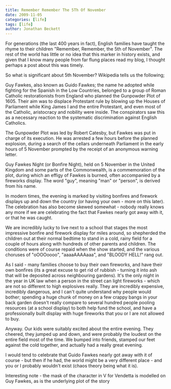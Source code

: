 ```yaml
---
title: Remember Remember The 5Th Of November
date: 2009-11-05
categories: [life]
tags: [life]
author: Jonathan Beckett
---
```


For generations (the last 400 years in fact), English families have taught the rhyme to their children "Remember, Remember, the 5th of November". The rest of the world has little or no idea that this marker in history exists, and given that I know many people from far flung places read my blog, I thought perhaps a post about this was timely.

So what is significant about 5th November? Wikipedia tells us the following;

Guy Fawkes, also known as Guido Fawkes; the name he adopted while fighting for the Spanish in the Low Countries, belonged to a group of Roman Catholic restorationists from England who planned the Gunpowder Plot of 1605. Their aim was to displace Protestant rule by blowing up the Houses of Parliament while King James I and the entire Protestant, and even most of the Catholic, aristocracy and nobility were inside. The conspirators saw this as a necessary reaction to the systematic discrimination against English Catholics.

The Gunpowder Plot was led by Robert Catesby, but Fawkes was put in charge of its execution. He was arrested a few hours before the planned explosion, during a search of the cellars underneath Parliament in the early hours of 5 November prompted by the receipt of an anonymous warning letter.

Guy Fawkes Night (or Bonfire Night), held on 5 November in the United Kingdom and some parts of the Commonwealth, is a commemoration of the plot, during which an effigy of Fawkes is burned, often accompanied by a fireworks display. The word "guy", meaning "man" or "person", is derived from his name.

In modern times, the evening is marked by visiting bonfires and firework displays up and down the country (or having your own - more on this later). The celebration has also become skewed somewhat - nobody really knows any more if we are celebrating the fact that Fawkes nearly got away with it, or that he was caught.

We are incredibly lucky to live next to a school that stages the most impressive bonfire and firework display for miles around, so shepherded the children out at their normal bedtime to stand in a cold, rainy field for a couple of hours along with hundreds of other parents and children. The conditions were of course repaid when the show started, and the various choruses of "oOOOoooo", "aaaaAAAAaaa", and "BLOODY HELL!" rang out.

As I said - many families choose to buy their own fireworks, and have their own bonfires (its a great excuse to get rid of rubbish - turning it into ash that will be deposited across neighbouring gardens). It's the only night in the year in UK law when a person in the street can light fireworks - which are not so different to high explosives really. They are incredibly expensive, incredibly dangerous, and I can't quite understand why people would bother; spending a huge chunk of money on a few crappy bangs in your back garden doesn't really compare to several hundred people pooling resources (at a school display) to both help fund the school, and have a professionally built display with huge fireworks that you or I are not allowed to buy.

Anyway. Our kids were suitably excited about the entire evening. They cheered, they jumped up and down, and were probably the loudest on the entire field most of the time. We bumped into friends, stamped our feet against the cold together, and actually had a really great evening.

I would tend to celebrate that Guido Fawkes nearly got away with it of course - but then if he had, the world might be a very different place - and you or I probably wouldn't exist (chaos theory being what it is).

Interesting note - the mask of the character in V for Vendetta is modelled on Guy Fawkes, as is the underlying plot of the story